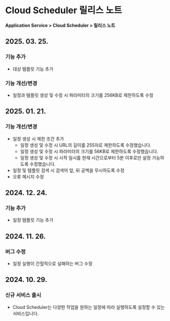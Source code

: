 # Cloud Scheduler 릴리스 노트

**Application Service > Cloud Scheduler > 릴리스 노트**

## 2025. 03. 25.
### 기능 추가
* 대상 템플릿 기능 추가

### 기능 개선/변경
* 일정과 템플릿 생성 및 수정 시 파라미터의 크기를 256KB로 제한하도록 수정

## 2025. 01. 21.
### 기능 개선/변경
* 일정 생성 시 제한 조건 추가
  * 일정 생성 및 수정 시 URL의 길이를 255자로 제한하도록 수정했습니다.
  * 일정 생성 및 수정 시 파라미터의 크기를 56KB로 제한하도록 수정했습니다.
  * 일정 생성 및 수정 시 시작 일시를 현재 시간으로부터 5분 이후로만 설정 가능하도록 수정했습니다.
* 일정 및 템플릿 검색 시 검색어 앞, 뒤 공백을 무시하도록 수정
* 오류 메시지 수정

## 2024. 12. 24.
### 기능 추가
* 일정 템플릿 기능 추가

## 2024. 11. 26.

### 버그 수정
* 일정 실행이 간헐적으로 실패하는 버그 수정

## 2024. 10. 29.

### 신규 서비스 출시
* Cloud Scheduler는 다양한 작업을 원하는 일정에 따라 실행하도록 설정할 수 있는 서비스입니다.